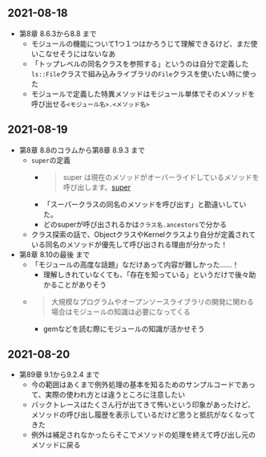 ## 2021\-08\-18
- 第8章 8.6.3から8.8 まで
    - モジュールの機能について1つ１つはかろうじて理解できるけど、まだ使いこなせそうにはないなあ
    - 「トップレベルの同名クラスを参照する」というのは自分で定義した`ls::File`クラスで組み込みライブラリの`File`クラスを使いたい時に使った
    - モジュールで定義した特異メソッドはモジュール単体でそのメソッドを呼び出せる`<モジュール名>.<メソッド名>`


## 2021\-08\-19
- 第8章 8.8のコラムから第8章 8.9.3 まで
    - `super`の定義
        - > super は現在のメソッドがオーバーライドしているメソッドを呼び出します。[super](https://docs.ruby-lang.org/ja/latest/doc/spec=2fcall.html#super)
        - 「スーパークラスの同名のメソッドを呼び出す」と勘違いしていた。
        - どのsuperが呼び出されるかは`クラス名.ancestors`で分かる
    - クラス探索の話で、ObjectクラスやKernelクラスより自分が定義されている同名のメソッドが優先して呼び出される理由が分かった！
- 第8章 8.10の最後 まで
    - 「モジュールの高度な話題」なだけあって内容が難しかった……！
        - 理解しきれていなくても、「存在を知っている」というだけで後々助かることがありそう
    - > 大規模なプログラムやオープンソースライブラリの開発に関わる場合はモジュールの知識は必要になってくる
        - gemなどを読む際にモジュールの知識が活かせそう

## 2021\-08\-20
- 第89章 9.1から9.2.4 まで
    - 今の範囲はあくまで例外処理の基本を知るためのサンプルコードであって、実際の使われ方とは違うところに注意したい
    - バックトレースはたくさん行が出てきて怖いという印象があったけど、メソッドの呼び出し履歴を表示しているだけど思うと抵抗がなくなってきた
    - 例外は補足されなかったらそこでメソッドの処理を終えて呼び出し元のメソッドに戻る

